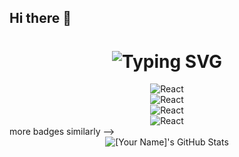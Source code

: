 ## Hi there 👋
<div align="center">
    <h1>
        <img src="https://readme-typing-svg.herokuapp.com?font=Jetbrains+mono&size=40&duration=3000&color=33FF33&center=true&vCenter=true&width=435&lines=Hey..+I'm+Mathavan;This+is..;..my+Github..;" alt="Typing SVG"/>
    </h1>
</div>





<div align="center">
    <!-- Replace with your framework skills -->
    <img src="https://img.shields.io/badge/React-20232A?style=for-the-badge&logo=react&logoColor=61DAFB" alt="React"/>
    <!-- Add more badges similarly -->
</div>

<div align="center">
    <!-- Replace with your framework skills -->
    <img src="https://img.shields.io/badge/Npm-20232A?style=for-the-badge&logo=react&logoColor=61DAFB" alt="React"/>
    <!-- Add more badges similarly -->
</div>
<div align="center">
    <!-- Replace with your framework skills -->
    <img src="https://img.shields.io/badge/HTML-20232A?style=for-the-badge&logo=react&logoColor=61DAFB" alt="React"/>
    <!-- Add more badges similarly -->
</div>
<div align="center">
    <!-- Replace with your framework skills -->
    <img src="https://img.shields.io/badge/CSS-20232A?style=for-the-badge&logo=react&logoColor=61DAFB" alt="React"/>
    <!-- Add more badges similarly -->
</div>
 more badges similarly -->

<div align="center">
    <img src="https://github-profile-summary-cards.vercel.app/api/cards/profile-details?username=Mathavan208&theme=github_dark" alt="[Your Name]'s GitHub Stats"/>
</div>
<!--
**Mathavan208/Mathavan208** is a ✨ _special_ ✨ repository because its `README.md` (this file) appears on your GitHub profile.

Here are some ideas to get you started:

- 🔭 I’m currently pursuing as a Student in rajalakshmi engineering college
- 🌱 I’m currently learning deep learning 
- 👯 I’m looking to collaborate on Full stack projects based on MERN STACK
- 🤔 I’m looking for help with Full Stack

